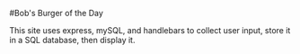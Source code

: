 #Bob's Burger of the Day

This site uses express, mySQL, and handlebars to collect user input, store it in a SQL database, then display it.